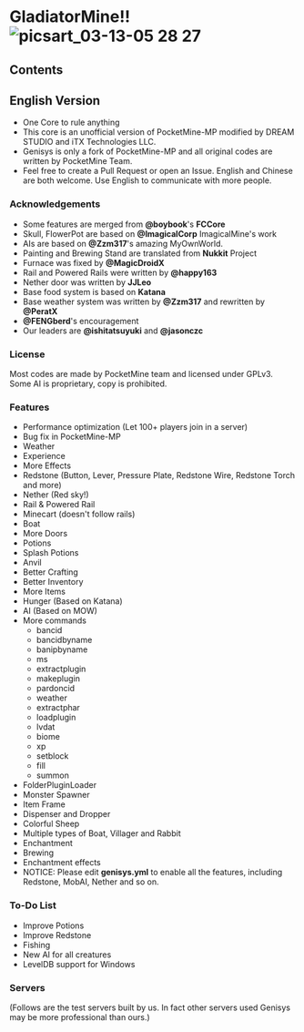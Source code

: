 # GladiatorMine!!![picsart_03-13-05 28 27](https://cloud.githubusercontent.com/assets/16944178/13729941/22a59b12-e941-11e5-801e-48b322fa29c2.jpg)

## Contents

## English Version

* One Core to rule anything
* This core is an unofficial version of PocketMine-MP modified by DREAM STUDIO and iTX Technologies LLC.
* Genisys is only a fork of PocketMine-MP and all original codes are written by PocketMine Team.
* Feel free to create a Pull Request or open an Issue. English and Chinese are both welcome. Use English to communicate with more people.

### Acknowledgements
* Some features are merged from **@boybook**'s **FCCore**
* Skull, FlowerPot are based on **@ImagicalCorp** ImagicalMine's work
* AIs are based on **@Zzm317**'s amazing MyOwnWorld.
* Painting and Brewing Stand are translated from **Nukkit** Project
* Furnace was fixed by **@MagicDroidX**
* Rail and Powered Rails were written by **@happy163**
* Nether door was written by **JJLeo**
* Base food system is based on **Katana**
* Base weather system was written by **@Zzm317** and rewritten by **@PeratX**
* **@FENGberd**'s encouragement
* Our leaders are **@ishitatsuyuki** and **@jasonczc**

### License
Most codes are made by PocketMine team and licensed under GPLv3. Some AI is proprietary, copy is prohibited.

### Features
* Performance optimization (Let 100+ players join in a server)
* Bug fix in PocketMine-MP
* Weather
* Experience
* More Effects
* Redstone (Button, Lever, Pressure Plate, Redstone Wire, Redstone Torch and more)
* Nether (Red sky!)
* Rail & Powered Rail
* Minecart (doesn't follow rails)
* Boat
* More Doors
* Potions
* Splash Potions
* Anvil
* Better Crafting
* Better Inventory
* More Items
* Hunger (Based on Katana)
* AI (Based on MOW)
* More commands
  - bancid
  - bancidbyname
  - banipbyname
  - ms
  - extractplugin
  - makeplugin
  - pardoncid
  - weather
  - extractphar
  - loadplugin
  - lvdat
  - biome
  - xp
  - setblock
  - fill
  - summon
* FolderPluginLoader
* Monster Spawner
* Item Frame
* Dispenser and Dropper
* Colorful Sheep
* Multiple types of Boat, Villager and Rabbit
* Enchantment
* Brewing
* Enchantment effects
* NOTICE: Please edit **genisys.yml** to enable all the features, including Redstone, MobAI, Nether and so on.

### To-Do List
* Improve Potions
* Improve Redstone
* Fishing
* New AI for all creatures
* LevelDB support for Windows

### Servers
(Follows are the test servers built by us. In fact other servers used Genisys may be more professional than ours.)
